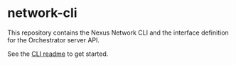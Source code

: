 # network-cli

This repository contains the Nexus Network CLI and the interface definition for the Orchestrator server API.

See the [CLI readme](./clients/cli/README.md) to get started.
